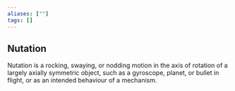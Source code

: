 ```yaml
---
aliases: [""]
tags: []
---
```


## Nutation
Nutation is a rocking, swaying, or nodding motion in the axis of rotation of a largely axially symmetric object, such as a gyroscope, planet, or bullet in flight, or as an intended behaviour of a mechanism.